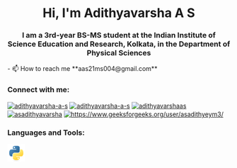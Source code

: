 <h1 align="center">Hi, I'm Adithyavarsha A S</h1>
<h3 align="center">I am a 3rd-year BS-MS student at the Indian Institute of Science Education and Research, Kolkata, in the Department of Physical Sciences</h3>
- 📫 How to reach me **aas21ms004@gmail.com**

<h3 align="left">Connect with me:</h3>
<p align="left">
<a href="https://linkedin.com/in/adithyavarsha-a-s" target="blank"><img align="center" src="https://raw.githubusercontent.com/rahuldkjain/github-profile-readme-generator/master/src/images/icons/Social/linked-in-alt.svg" alt="adithyavarsha-a-s" height="30" width="40" /></a>
<a href="https://stackoverflow.com/users/adithyavarsha-a-s" target="blank"><img align="center" src="https://raw.githubusercontent.com/rahuldkjain/github-profile-readme-generator/master/src/images/icons/Social/stack-overflow.svg" alt="adithyavarsha-a-s" height="30" width="40" /></a>
<a href="https://kaggle.com/adithyavarshaas" target="blank"><img align="center" src="https://raw.githubusercontent.com/rahuldkjain/github-profile-readme-generator/master/src/images/icons/Social/kaggle.svg" alt="adithyavarshaas" height="30" width="40" /></a>
<a href="https://www.leetcode.com/asadithyavarsha" target="blank"><img align="center" src="https://raw.githubusercontent.com/rahuldkjain/github-profile-readme-generator/master/src/images/icons/Social/leet-code.svg" alt="asadithyavarsha" height="30" width="40" /></a>
<a href="https://auth.geeksforgeeks.org/user/https://www.geeksforgeeks.org/user/asadithyeym3/" target="blank"><img align="center" src="https://raw.githubusercontent.com/rahuldkjain/github-profile-readme-generator/master/src/images/icons/Social/geeks-for-geeks.svg" alt="https://www.geeksforgeeks.org/user/asadithyeym3/" height="30" width="40" /></a>
</p>

<h3 align="left">Languages and Tools:</h3>
<p align="left"> <a href="https://www.python.org" target="_blank" rel="noreferrer"> <img src="https://raw.githubusercontent.com/devicons/devicon/master/icons/python/python-original.svg" alt="python" width="40" height="40"/> </a> </p>
